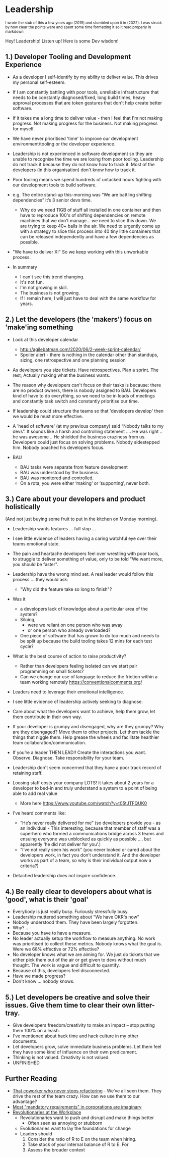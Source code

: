 Leadership
==========

<sub>
I wrote the stub of this a few years ago (2019) and stumbled upon it in (2022). I was struck by how clear the points were and spent some time formatting it so it read properly in markdown
</sub>

Hey! Leadership! Listen up! Here is some Dev wisdom!


## 1.) Developer Tooling and Development Experience

* As a developer I self-identify by my ability to deliver value. This drives my personal self-esteem.
* If I am constantly battling with poor tools, unreliable infrastructure that needs to be constantly diagnosed/fixed, long build times, heavy approval processes that are token gestures that don't help create better software.
* If it takes me a long time to deliver value - then I feel that I'm not making progress. Not making progress for the business. Not making progress for myself.

* We have never prioritised 'time' to improve our development environment/tooling or the developer experience.
* Leadership is not experienced in software development so they are unable to recognise the time we are losing from poor tooling. Leadership do not track it because they do not know how to track it. Most of the developers (in this organisation) don't know how to track it.
* Poor tooling means we spend hundreds of untacked hours fighting with our development tools to build software.

* e.g. The entire stand-up this-morning was “We are battling shifting dependencies” it’s 3 senior devs time.
    * Why do we need 11GB of stuff all installed in one container and then have to reproduce 100's of shifting dependencies on remote machines that we don't manage… we need to slice this down. We are trying to keep 40+ balls in the air. We need to urgently come up with a strategy to slice this process into 40 tiny little containers that can be released independently and have a few dependencies as possible.

* "We have to deliver X!" So we keep working with this unworkable process.
* In summary
    * I can't see this trend changing.
    * It's not fun.
    * I'm not growing in skill.
    * The business is not growing.
    * If I remain here, I will just have to deal with the same workflow for years.


## 2.) Let the developers (the 'makers') focus on 'make'ing something

* Look at this developer calendar
    * http://agilebatman.com/2020/06/2-week-sprint-calendar/
    * Spoiler alert - there is nothing in the calendar other than standups, sizing, one retrospective and one planning session
* As developers you size tickets. Have retrospectives. Plan a sprint. The rest; Actually making what the business wants.

* The reason why developers can't focus on their tasks is because: there are no product owners, there is nobody assigned to BAU. Developers kind of have to do everything, so we need to be in loads of meetings and constantly task switch and constantly prioritise our time.
* If leadership could structure the teams so that 'developers develop' then we would be must more effective.
* A 'head of software' (at my previous company) said “Nobody talks to my devs”. It sounds like a harsh and controlling statement …. He was right .. he was awesome .. He shielded the business craziness from us. Developers could just focus on solving problems. Nobody sidestepped him. Nobody poached his developers focus.

* BAU
    * BAU tasks were separate from feature development
    * BAU was understood by the business.
    * BAU was monitored and controlled.
    * On a rota, you were either ‘making’ or ‘supporting’, never both.


## 3.) Care about your developers and product holistically
(And not just buying some fruit to put in the kitchen on Monday morning).

* Leadership wants features ... full stop ...
* I see little evidence of leaders having a caring watchful eye over their teams emotional state.
* The pain and heartache developers feel over wrestling with poor tools, to struggle to deliver something of value, only to be told "We want more, you should be faster".
* Leadership have the wrong mind set. A real leader would follow this process ....they would ask:
    * "Why did the feature take so long to finish"?
* Was it 
    * a developers lack of knowledge about a particular area of the system? 
    * Siloing, 
        * were we reliant on one person who was away 
        * or one person who already overloaded? 
    * One piece of software that has grown to do too much and needs to be split up because the build tooling takes 12 mins for each test cycle?
* What is the best course of action to raise productivity? 
    * Rather than developers feeling isolated can we start pair programming on small tickets? 
    * Can we change our use of language to reduce the friction within a team working remotely https://conventionalcomments.org/ 
* Leaders need to leverage their emotional intelligence.

* I see little evidence of leadership actively seeking to diagnose.

* Care about what the developers want to achieve, help them grow, let them contribute in their own way.
* If your developer is grumpy and disengaged, why are they grumpy? Why are they disengaged? Move them to other projects. Let them tackle the things that niggle them. Help grease the wheels and facilitate healthier team collaboration/communication. 
* If you’re a leader THEN LEAD!! Create the interactions you want. Observe. Diagnose. Take responsibility for your team.

* Leadership don't seem concerned that they have a poor track record of retaining staff.
* Loosing staff costs your company LOTS! It takes about 2 years for a developer to bed-in and truly understand a system to a point of being able to add real value
    * More here https://www.youtube.com/watch?v=t05tJTFQUK0
* I've heard comments like:
    * “He’s never really delivered for me” (so developers provide you - as an individual - This interesting, because that member of staff was a superhero who formed a communications bridge across 3 teams and ensuing everyone was unblocked as quickly as possible .... but apparently 'he did not deliver for you'.)
    * “I’ve not really seen his work” (you never looked or cared about the developers work, in fact you don’t understand it. And the developer works as part of a team, so why is their individual output now a criteria?)
* Detached leadership does not inspire confidence.


## 4.) Be really clear to developers about what is 'good', what is their 'goal'
* Everybody is just really busy. Furiously stressfully busy.
* Leadership muttered something about "We have OKR's now"
* Nobody understood them. They have been largely forgotten.
* Why? ...
* Because you have to have a measure.
* No leader actually setup the workflow to measure anything. No work was prioritised to collect these metrics. Nobody knows what the goal is. Were we 68% effective or 72% effective?
* No developer knows what we are aiming for. We just do tickets that we either pick them out of the air or get given to devs without much thought. The work is vague and difficult to quantify.
* Because of this, developers feel disconnected.
* Have we made progress?
* Don't know ... nobody knows.


## 5.) Let developers be creative and solve their issues. Give them time to clear their own litter-tray.
* Give developers freedom/creativity to make an impact – stop putting them 100% on a leash.
* I've mentioned about hack time and hack culture in my other documents.
* Let developers grow, solve immediate business problems. Let them feel they have some kind of influence on their own predicament. 
* Thinking is not valued. Creativity is not valued.
* UNFINISHED





Further Reading
---------------

* [That coworker who never stops refactoring](https://critter.blog/2020/08/11/that-coworker-who-never-stops-refactoring/) - We’ve all seen them. They drive the rest of the team crazy. How can we use them to our advantage?
* [Most "mandatory requirements" in corporations are imaginary](https://nibblestew.blogspot.com/2020/08/most-mandatory-requirements-in.html)
* [Revolutionaries at the Workplace](https://damnoptimist.substack.com/p/revolutionaries-at-the-workplace)
    * Revolutionaries want to push and disrupt and make things better
        * Often seen as annoying or stubborn
    * Evolutionaries want to lay the foundations for change
    * Leaders should
        1. Consider the ratio of R to E on the team when hiring.
        2. Take stock of your internal balance of R to E. For 
        3. Assess the broader context